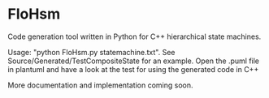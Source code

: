 # FloHsm
Code generation tool written in Python for C++ hierarchical state machines.

Usage: "python FloHsm.py statemachine.txt". See Source/Generated/TestCompositeState for an example. Open the .puml file in plantuml and have a look at the test for using the generated code in C++

More documentation and implementation coming soon.
